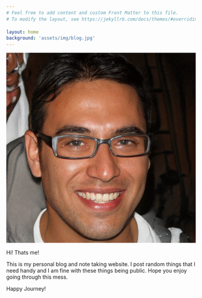 ```yaml
---
# Feel free to add content and custom Front Matter to this file.
# To modify the layout, see https://jekyllrb.com/docs/themes/#overriding-theme-defaults

layout: home
background: 'assets/img/blog.jpg'
---
```


![image](assets/img/Glenn2.jpg)

Hi! Thats me!

This is my personal blog and note taking website. I post random things that I need handy and I am fine with these things being public. Hope you enjoy going through this mess.

Happy Journey!
